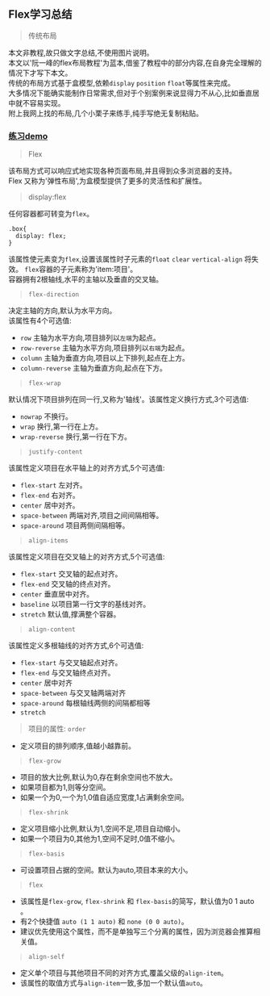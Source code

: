 ## Flex学习总结

> 传统布局

 本文非教程,故只做文字总结,不使用图片说明。  
 本文以'阮一峰的flex布局教程'为蓝本,借鉴了教程中的部分内容,在自身完全理解的情况下才写下本文。  
 传统的布局方式基于盒模型,依赖`display` `position` `float`等属性来完成。  
 大多情况下能确实能制作日常需求,但对于个别案例来说显得力不从心,比如垂直居中就不容易实现。  
 附上我网上找的布局,几个小栗子来练手,纯手写绝无复制粘贴。  
 ### [练习demo](https://erwin0929.github.io/Flex/) 
 
> Flex

该布局方式可以响应式地实现各种页面布局,并且得到众多浏览器的支持。  
Flex 又称为'弹性布局',为盒模型提供了更多的灵活性和扩展性。

> display:flex

任何容器都可转变为`flex`。
```
.box{
  display: flex;
}
```
该属性使元素变为`flex`,设置该属性时子元素的`float` `clear` `vertical-align` 将失效。
`flex`容器的子元素称为'item:项目'。  
容器拥有2根轴线,水平的主轴以及垂直的交叉轴。  

> `flex-direction`

决定主轴的方向,默认为水平方向。  
该属性有4个可选值:  
* `row` 主轴为水平方向,项目排列以`左端`为起点。
* `row-reverse` 主轴为水平方向,项目排列以`右端`为起点。
* `column` 主轴为垂直方向,项目以上下排列,起点在上方。
* `column-reverse` 主轴为垂直方向,起点在下方。

> `flex-wrap`

默认情况下项目排列在同一行,又称为'轴线'。该属性定义换行方式,3个可选值:
* `nowrap` 不换行。
* `wrap` 换行,第一行在上方。
* `wrap-reverse` 换行,第一行在下方。

> `justify-content` 

该属性定义项目在水平轴上的对齐方式,5个可选值:
* `flex-start` 左对齐。
* `flex-end` 右对齐。
* `center` 居中对齐。
* `space-between` 两端对齐,项目之间间隔相等。
* `space-around` 项目两侧间隔相等。

> `align-items`

该属性定义项目在交叉轴上的对齐方式,5个可选值:  
* `flex-start`  交叉轴的起点对齐。
* `flex-end` 交叉轴的终点对齐。
* `center` 垂直居中对齐。
* `baseline` 以项目第一行文字的基线对齐。
* `stretch` 默认值,撑满整个容器。

> `align-content` 

该属性定义多根轴线的对齐方式,6个可选值:  

* `flex-start` 与交叉轴起点对齐。
* `flex-end` 与交叉轴终点对齐。
* `center` 居中对齐
* `space-between` 与交叉轴两端对齐
* `space-around` 每根轴线两侧的间隔都相等
* `stretch`

> 项目的属性: `order` 

* 定义项目的排列顺序,值越小越靠前。  

> `flex-grow`

* 项目的放大比例,默认为0,存在剩余空间也不放大。  
* 如果项目都为1,则等分空间。
* 如果一个为0,一个为1,0值自适应宽度,1占满剩余空间。

> `flex-shrink`

* 定义项目缩小比例,默认为1,空间不足,项目自动缩小。
* 如果一个项目为0,其他为1,空间不足时,0值不缩小。

> `flex-basis`

* 可设置项目占据的空间。默认为auto,项目本来的大小。

> `flex`

* 该属性是`flex-grow`, `flex-shrink` 和 `flex-basis`的简写，默认值为0 1 auto 。
* 有2个快捷值 `auto (1 1 auto)` 和 `none (0 0 auto)`。
* 建议优先使用这个属性，而不是单独写三个分离的属性，因为浏览器会推算相关值。

> `align-self`

* 定义单个项目与其他项目不同的对齐方式,覆盖父级的`align-item`。
* 该属性的取值方式与`align-item`一致,多加一个默认值`auto`。


















> 
